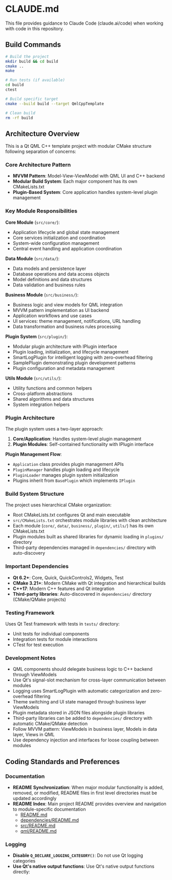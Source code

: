 # CLAUDE.md

This file provides guidance to Claude Code (claude.ai/code) when working with code in this repository.

## Build Commands

```bash
# Build the project
mkdir build && cd build
cmake ..
make

# Run tests (if available)
cd build
ctest

# Build specific target
cmake --build build --target QmlCppTemplate

# Clean build
rm -rf build
```

## Architecture Overview

This is a Qt QML C++ template project with modular CMake structure following separation of concerns:

### Core Architecture Pattern
- **MVVM Pattern**: Model-View-ViewModel with QML UI and C++ backend
- **Modular Build System**: Each major component has its own CMakeLists.txt
- **Plugin-Based System**: Core application handles system-level plugin management

### Key Module Responsibilities

**Core Module** (`src/core/`):
- Application lifecycle and global state management
- Core services initialization and coordination
- System-wide configuration management
- Central event handling and application coordination

**Data Module** (`src/data/`):
- Data models and persistence layer
- Database operations and data access objects
- Model definitions and data structures
- Data validation and business rules

**Business Module** (`src/business/`):
- Business logic and view models for QML integration
- MVVM pattern implementation as UI backend
- Application workflows and use cases
- UI services: theme management, notifications, URL handling
- Data transformation and business rules processing

**Plugin System** (`src/plugin/`):
- Modular plugin architecture with IPlugin interface
- Plugin loading, initialization, and lifecycle management
- SmartLogPlugin for intelligent logging with zero-overhead filtering
- SamplePlugin demonstrating plugin development patterns
- Plugin configuration and metadata management

**Utils Module** (`src/utils/`):
- Utility functions and common helpers
- Cross-platform abstractions
- Shared algorithms and data structures
- System integration helpers

### Plugin Architecture

The plugin system uses a two-layer approach:
1. **Core/Application**: Handles system-level plugin management
2. **Plugin Modules**: Self-contained functionality with IPlugin interface

**Plugin Management Flow**:
- `Application` class provides plugin management APIs
- `PluginManager` handles plugin loading and lifecycle
- `PluginLoader` manages plugin system initialization
- Plugins inherit from `BasePlugin` which implements `IPlugin`

### Build System Structure

The project uses hierarchical CMake organization:
- Root CMakeLists.txt configures Qt and main executable
- `src/CMakeLists.txt` orchestrates module libraries with clean architecture
- Each module (`core/`, `data/`, `business/`, `plugin/`, `utils/`) has its own CMakeLists.txt
- Plugin modules built as shared libraries for dynamic loading in `plugins/` directory
- Third-party dependencies managed in `dependencies/` directory with auto-discovery

### Important Dependencies

- **Qt 6.2+**: Core, Quick, QuickControls2, Widgets, Test
- **CMake 3.21+**: Modern CMake with Qt integration and hierarchical builds
- **C++17**: Modern C++ features and Qt integration
- **Third-party libraries**: Auto-discovered in `dependencies/` directory (CMake/QMake projects)

### Testing Framework

Uses Qt Test framework with tests in `tests/` directory:
- Unit tests for individual components
- Integration tests for module interactions
- CTest for test execution

### Development Notes

- QML components should delegate business logic to C++ backend through ViewModels
- Use Qt's signal-slot mechanism for cross-layer communication between modules
- Logging uses SmartLogPlugin with automatic categorization and zero-overhead filtering
- Theme switching and UI state managed through business layer ViewModels
- Plugin metadata stored in JSON files alongside plugin libraries
- Third-party libraries can be added to `dependencies/` directory with automatic CMake/QMake detection
- Follow MVVM pattern: ViewModels in business layer, Models in data layer, Views in QML
- Use dependency injection and interfaces for loose coupling between modules

## Coding Standards and Preferences

### Documentation
- **README Synchronization**: When major modular functionality is added, removed, or modified, README files in first level directories must be updated accordingly
- **README Index**: Main project README provides overview and navigation to module-specific documentation
  - [README.md](README.md)
  - [dependencies/README.md](dependencies/README.md)
  - [src/README.md](src/README.md)
  - [qml/README.md](qml/README.md)

### Logging
- **Disable `Q_DECLARE_LOGGING_CATEGORY()`**: Do not use Qt logging categories
- **Use Qt's native output functions**: Use Qt's native output functions directly:

